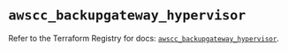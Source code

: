 # `awscc_backupgateway_hypervisor`

Refer to the Terraform Registry for docs: [`awscc_backupgateway_hypervisor`](https://registry.terraform.io/providers/hashicorp/awscc/0.70.0/docs/resources/backupgateway_hypervisor).
